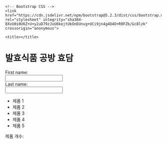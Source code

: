 <!doctype html>
<html lang="EN">
  <head>
    <!-- Required meta tags -->
    <meta charset="utf-8">
    <meta name="viewport" content="width=device-width, initial-scale=1, shrink-to-fit=no">

    <!-- Bootstrap CSS -->
    <link href="https://cdn.jsdelivr.net/npm/bootstrap@5.2.3/dist/css/bootstrap.min.css" rel="stylesheet" integrity="sha384-8XvU0i0U6Z+U+y2uD79zJvU6kojtUkOnEUnvg+UCi9jn4g4D4O+R0FZb/Gc8lzk" crossorigin="anonymous">

    <title></title>
  </head>
  <body>
    <h1>발효식품 공방 효담</h1>
<form>
  <label for="fname">First name:</label><br>
  <input type="text" id="fname" name="fname"><br>
  <label for="lname">Last name:</label><br>
  <input type="text" id="lname" name="lname">
    </form>
<ul id="product-list">
  <li>제품 1</li>
  <li>제품 2</li>
  <li>제품 3</li>
  <li>제품 4</li>
  <li>제품 5</li>
</ul>

<p>제품 개수: <span id="product-count"></span></p>

<script>
  // 제품 목록 요소를 가져옵니다.
  const productList = document.getElementById('product-list');
  // 제품 개수를 계산하여 표시할 요소를 가져옵니다.
  const productCount = document.getElementById('product-count');
  // 제품 개수를 계산하여 표시합니다.
  productCount.textContent = productList.children.length;
</script>
